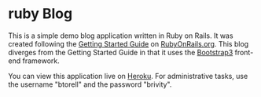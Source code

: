 ruby Blog
=========

This is a simple demo blog application written in Ruby on Rails. It was created following the [Getting Started Guide](http://guides.rubyonrails.org/getting_started.html) on [RubyOnRails.org](http://rubyonrails.org). This blog diverges from the Getting Started Guide in that it uses the [Bootstrap3](http://getbootstrap.com/) front-end framework.

You can view this application live on [Heroku](http://whispering-wave-9825.herokuapp.com/). For administrative tasks, use the username "btorell" and the password "brivity".

